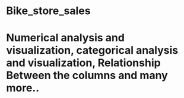 # Bike_store_sales
# Numerical analysis and visualization, categorical analysis and visualization, Relationship Between the columns and many more..
